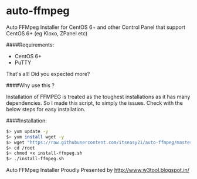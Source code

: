 auto-ffmpeg
===========

Auto FFMpeg Installer for CentOS 6+ and other Control Panel that support CentOS 6+ (eg Kloxo, ZPanel etc)

####Requirements:
* CentOS 6+
* PuTTY

That's all! Did you expected more? 

####Why use this ?

Installation of FFMPEG is treated as the toughest installations as it has many dependencies.
So I made this script, to simply the issues.
Check with the below steps for easy installation.

####Installation:

```bash
$> yum update -y
$> yum install wget -y
$> wget "https://raw.githubusercontent.com/itseasy21/auto-ffmpeg/master/install-ffmpeg.sh" -O /root/install-ffmpeg.sh
$> cd /root
$> chmod +x install-ffmpeg.sh
$> ./install-ffmpeg.sh
```

Auto FFMpeg Installer Proudly Presented by http://www.w3tool.blogspot.in/
